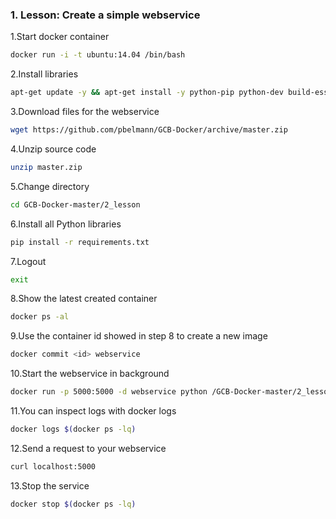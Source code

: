 ### 1. Lesson: Create a simple webservice

1.Start docker container

~~~BASH
docker run -i -t ubuntu:14.04 /bin/bash
~~~

2.Install libraries

~~~BASH
apt-get update -y && apt-get install -y python-pip python-dev build-essential wget unzip
~~~

3.Download files for the webservice

~~~BASH
wget https://github.com/pbelmann/GCB-Docker/archive/master.zip
~~~

4.Unzip source code

~~~BASH
unzip master.zip
~~~

5.Change directory

~~~BASH
cd GCB-Docker-master/2_lesson
~~~

6.Install all Python libraries

~~~BASH
pip install -r requirements.txt
~~~

7.Logout

~~~BASH
exit
~~~

8.Show the latest created container 

~~~BASH
docker ps -al
~~~

9.Use the container id showed in step 8 to create a new image

~~~BASH
docker commit <id> webservice
~~~

10.Start the webservice in background

~~~BASH
docker run -p 5000:5000 -d webservice python /GCB-Docker-master/2_lesson/app.py
~~~

11.You can inspect logs with docker logs

~~~BASH
docker logs $(docker ps -lq)
~~~

12.Send a request to your webservice

~~~BASH
curl localhost:5000
~~~

13.Stop the service

~~~BASH
docker stop $(docker ps -lq)
~~~
